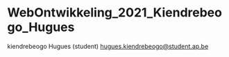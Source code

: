 # WebOntwikkeling_2021_Kiendrebeogo_Hugues
kiendrebeogo Hugues (student)
hugues.kiendrebeogo@student.ap.be